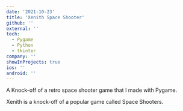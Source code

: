 ```yaml
---
date: '2021-10-23'
title: 'Xenith Space Shooter'
github: ''
external: ''
tech:
  - Pygame
  - Python
  - tkinter
company: ''
showInProjects: true
ios: ''
android: ''
---
```


A Knock-off of a retro space shooter game that I made with Pygame.

Xenith is a knock-off of a popular game called Space Shooters.
